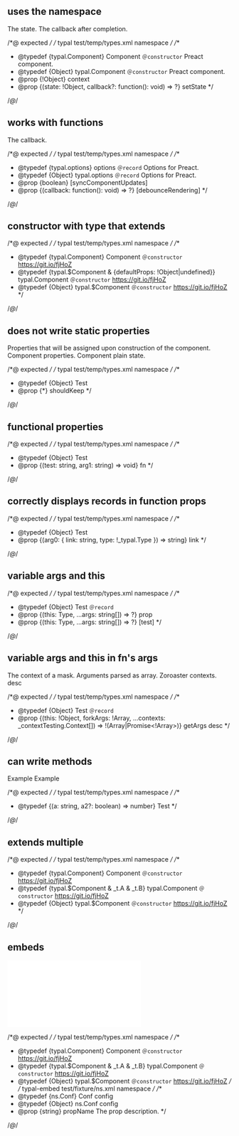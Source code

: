 ## uses the namespace
<types namespace="typal">
  <constructor name="Component" desc="Preact component.">
    <prop type="!Object" name="context"/>
    <fn name="setState">
      <arg type="!Object" name="state">The state.</arg>
      <arg type="function(): void" name="callback" opt>
        The callback after completion.
      </arg>
    </fn>
  </constructor>
</types>

/*@ expected */
/* typal test/temp/types.xml namespace */
/**
 * @typedef {typal.Component} Component `＠constructor` Preact component.
 * @typedef {Object} typal.Component `＠constructor` Preact component.
 * @prop {!Object} context
 * @prop {(state: !Object, callback?: function(): void) => ?} setState
 */

/*@*/

## works with functions
<types namespace="typal">
  <type record name="options" desc="Options for Preact.">
    <fn name="debounceRendering" opt>
      <arg type="function(): void" name="callback">The callback.</arg>
    </fn>
    <prop boolean name="syncComponentUpdates" opt/>
  </type>
</types>

/*@ expected */
/* typal test/temp/types.xml namespace */
/**
 * @typedef {typal.options} options `＠record` Options for Preact.
 * @typedef {Object} typal.options `＠record` Options for Preact.
 * @prop {boolean} [syncComponentUpdates]
 * @prop {(callback: function(): void) => ?} [debounceRendering]
 */

/*@*/

## constructor with type that extends
<types namespace="typal">
  <constructor desc="https://git.io/fjHoZ"
    name="Component" extends="{defaultProps: !Object|undefined}">
    <!-- prop type="!Object" name="defaultProps">
      Could implement writing in props by too much effort for too little gain. HAVE to do extends because even with static property, typescript only accepts props on @typedef {Object}
    </prop> -->
  </constructor>
</types>

/*@ expected */
/* typal test/temp/types.xml namespace */
/**
 * @typedef {typal.Component} Component `＠constructor` https://git.io/fjHoZ
 * @typedef {typal.$Component & {defaultProps: !Object|undefined}} typal.Component `＠constructor` https://git.io/fjHoZ
 * @typedef {Object} typal.$Component `＠constructor` https://git.io/fjHoZ
 */

/*@*/

## does not write static properties
<types>
  <type name="Test">
    <prop name="shouldKeep"/>
    <prop static type="!Object" name="defaultProps" opt>
      Properties that will be assigned upon construction of the component.
    </prop>
    <static name="getDerivedStateFromProps" opt return="!Object">
      <arg name="props" type="!Object">Component properties.</arg>
      <arg name="state" type="!Object">Component plain state.</arg>
    </static>
  </type>
</types>

/*@ expected */
/* typal test/temp/types.xml namespace */
/**
 * @typedef {Object} Test
 * @prop {*} shouldKeep
 */

/*@*/

## functional properties
<types>
  <type name="Test">
    <fn args="string, string" name="fn" void>
      <arg name="test" type="string"></arg>
    </fn>
  </type>
</types>

/*@ expected */
/* typal test/temp/types.xml namespace */
/**
 * @typedef {Object} Test
 * @prop {(test: string, arg1: string) => void} fn
 */

/*@*/

## correctly displays records in function props
<types>
  <type name="Test">
    <prop type="function({ link: string, type: !_typal.Type }): string" name="link" />
  </type>
</types>

/*@ expected */
/* typal test/temp/types.xml namespace */
/**
 * @typedef {Object} Test
 * @prop {(arg0: { link: string, type: !_typal.Type }) => string} link
 */

/*@*/

## variable args and this
<types>
  <type record name="Test">
    <prop name="prop" type="function(this:Type, ...string)" />
    <fn args="this:Type, ...string" name="test" opt />
  </type>
</types>

/*@ expected */
/* typal test/temp/types.xml namespace */
/**
 * @typedef {Object} Test `＠record`
 * @prop {(this: Type, ...args: string[]) => ?} prop
 * @prop {(this: Type, ...args: string[]) => ?} [test]
 */

/*@*/

## variable args and this in fn's args
<types>
  <type record name="Test">
    <fn name="getArgs" return="!(Array<string>|Promise<!Array<string>>)">
      <arg name="this" type="!Object">The context of a mask.</arg>
      <arg name="forkArgs" type="!Array<string>">Arguments parsed as array.</arg>
      <arg name="...contexts" type="_contextTesting.Context">Zoroaster contexts.</arg>
      desc
    </fn>
  </type>
</types>

/*@ expected */
/* typal test/temp/types.xml namespace */
/**
 * @typedef {Object} Test `＠record`
 * @prop {(this: !Object, forkArgs: !Array<string>, ...contexts: _contextTesting.Context[]) => !(Array<string>|Promise<!Array<string>>)} getArgs desc
 */

/*@*/

## can write methods
<types>
  <method name="Test" return="number">
    <arg string name="a">Example</arg>
    <arg boolean opt name="a2">Example</arg>
  </method>
</types>

/*@ expected */
/* typal test/temp/types.xml namespace */
/**
 * @typedef {(a: string, a2?: boolean) => number} Test
 */

/*@*/

## extends multiple
<types namespace="typal">
  <constructor desc="https://git.io/fjHoZ"
    name="Component" extends="_t.A, _t.B">
  </constructor>
</types>

/*@ expected */
/* typal test/temp/types.xml namespace */
/**
 * @typedef {typal.Component} Component `＠constructor` https://git.io/fjHoZ
 * @typedef {typal.$Component & _t.A & _t.B} typal.Component `＠constructor` https://git.io/fjHoZ
 * @typedef {Object} typal.$Component `＠constructor` https://git.io/fjHoZ
 */

/*@*/

## embeds
<types namespace="typal">
  <embed src="test/fixture/ns.xml" namespace />
  <constructor desc="https://git.io/fjHoZ"
    name="Component" extends="_t.A, _t.B">
  </constructor>
</types>

/*@ expected */
/* typal test/temp/types.xml namespace */
/**
 * @typedef {typal.Component} Component `＠constructor` https://git.io/fjHoZ
 * @typedef {typal.$Component & _t.A & _t.B} typal.Component `＠constructor` https://git.io/fjHoZ
 * @typedef {Object} typal.$Component `＠constructor` https://git.io/fjHoZ
 */
/* typal-embed test/fixture/ns.xml namespace */
/**
 * @typedef {ns.Conf} Conf config
 * @typedef {Object} ns.Conf config
 * @prop {string} propName The prop description.
 */

/*@*/